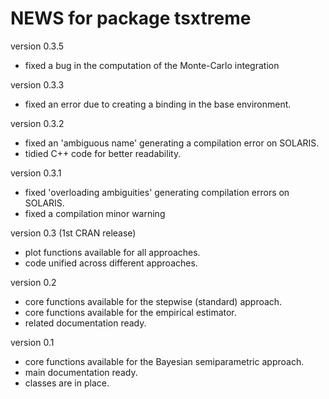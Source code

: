 NEWS for package tsxtreme
=========================

version 0.3.5

* fixed a bug in the computation of the Monte-Carlo integration

version 0.3.3

* fixed an error due to creating a binding in the base environment.

version 0.3.2

* fixed an 'ambiguous name' generating a compilation error on SOLARIS.
* tidied C++ code for better readability.

version 0.3.1

* fixed 'overloading ambiguities' generating compilation errors on SOLARIS.
* fixed a compilation minor warning

version 0.3 (1st CRAN release)

* plot functions available for all approaches.
* code unified across different approaches.

version 0.2

* core functions available for the stepwise (standard) approach.
* core functions available for the empirical estimator.
* related documentation ready.

version 0.1

* core functions available for the Bayesian semiparametric approach.
* main documentation ready.
* classes are in place.
